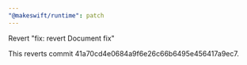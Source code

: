 ```yaml
---
"@makeswift/runtime": patch
---
```


Revert "fix: revert Document fix"

This reverts commit 41a70cd4e0684a9f6e26c66b6495e456417a9ec7.
